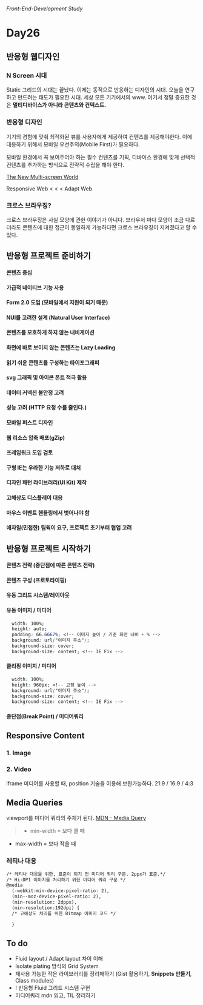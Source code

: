 ###### Front-End-Development Study

# Day26 

## 반응형 웹디자인

### N Screen 시대
Static 그리드의 시대는 끝났다. 이제는 동적으로 반응하는 디자인의 시대. 오늘을 연구하고 만드려는 태도가 필요한 시대. 세상 모든 기기에서의 www. 여기서 정말 중요한 것은 **멀티디바이스가 아니라 콘텐츠와 컨텍스트.**

### 반응형 디자인
기기의 경험에 맞춰 최적화된 뷰를 사용자에게 제공하여 컨텐츠를 제공해야한다. 이에 대응하기 위해서 모바일 우선주의(Mobile First)가 필요하다.

모바일 환경에서 꼭 보여주어야 하는 필수 컨텐츠를 기획, 디바이스 환경에 맞게 선택적 컨텐츠를 추가하는 방식으로 전략적 수립을 해야 한다.

[The New Multi-screen World](https://ssl.gstatic.com/think/docs/the-new-multi-screen-world-study_research-studies.pdf)

Responsive Web <  <  < Adapt Web

### 크로스 브라우징?
크로스 브라우징은 사실 모양에 관한 이야기가 아니다. 브라우저 마다 모양이 조금 다르더라도 콘텐츠에 대한 접근이 동일하게 가능하다면 크로스 브라우징이 지켜졌다고 할 수 있다.



## 반응형 프로젝트 준비하기

#### 콘텐츠 중심
#### 가급적 네이티브 기능 사용
#### Form 2.0 도입 (모바일에서 지원이 되기 때문)
#### NUI를 고려한 설계 (Natural User Interface)
#### 콘텐츠를 모호하게 하지 않는 내비게이션
#### 화면에 바로 보이지 않는 콘텐츠는 Lazy Loading 
#### 읽기 쉬운 콘텐츠를 구성하는 타이포그래피
#### svg 그래픽 및 아이콘 폰트 적극 활용
#### 데이터 커넥션 불안정 고려
#### 성능 고려 (HTTP 요청 수를 줄인다.)
#### 모바일 퍼스트 디자인
#### 웹 리소스 압축 배포(gZip)
#### 프레임워크 도입 검토
#### 구형 IE는 우라한 기능 저하로 대처
#### 디자인 패턴 라이브러리(UI Kit) 제작
#### 고해상도 디스플레이 대응
#### 마우스 이벤트 핸들링에서 벗어나야 함
#### 애자일(민첩한) 팀웍이 요구, 프로젝트 초기부터 협업 고려



## 반응형 프로젝트 시작하기
#### 콘텐츠 전략 (중단점에 따른 콘텐츠 전략)
#### 콘텐츠 구성 (프로토타이핑)
#### 유동 그리드 시스템/레이아웃
#### 유동 이미지 / 미디어
```css
  width: 100%;
  height: auto;
  padding: 66.6667%; <!-- 이미지 높이 / 기준 화면 너비 + % --> 
  background: url("이미지 주소");
  background-size: cover;
  background-size: content; <!-- IE Fix -->
```
#### 클리핑 이미지 / 미디어 
```css
  width: 100%;
  height: 960px; <!-- 고정 높이 -->
  background: url("이미지 주소");
  background-size: cover;
  background-size: content; <!-- IE Fix -->
```
#### 중단점(Break Point) / 미디어쿼리



## Responsive Content
### 1. Image

### 2. Video
iframe 미디어를 사용할 때, position 기술을 이용해 보완가능하다.
21:9 / 16:9 / 4:3

## Media Queries
viewport를 미디어 쿼리의 주체가 된다.
[MDN - Media Query](https://developer.mozilla.org/ko/docs/Web/Guide/CSS/Media_queries)

>- min-width = 보다 클 때
- max-width = 보다 작을 때



### 레티나 대응
```xml
/* 레티나 대응을 위한, 표준이 되기 전 미디어 쿼리 구문. 2ppx가 표준.*/
/* Hi-DPI 이미지를 처리하기 위한 미디어 쿼리 구문 */
@media
  (-webkit-min-device-pixel-ratio: 2),
  (min--moz-device-pixel-ratio: 2), 
  (min-resolution: 2dppx),
  (min-resolution:192dpi) {
  /* 고해상도 처리를 위한 Bitmap 이미지 코드 */

  }
```

## To do
- Fluid layout / Adapt layout 차이 이해
- Isolate plating 방식의 Grid System
- 재사용 가능한 작은 라이브러리를 정리해하기 (Gist 활용하기, **Snippets 만들기**, Class modules)
- ! 반응형 Fluid 그리드 시스템 구현
- 미디어쿼리 mdn 읽고, TIL 정리하기
